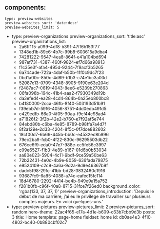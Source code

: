components:
  -
    type: preview-websites
    preview-websites_sort: 'date:desc'
    preview-websites_limit: 5
  -
    type: preview-organizations
    preview-organizations_sort: 'title:asc'
    preview-organizations_list:
      - 2a6ff115-a099-4df8-b39f-47ff6b153f77
      - 1348ed1b-89c6-4b7c-99b8-603615a9dba4
      - 74281222-9547-4ea8-864f-e41a104bd694
      - 987ef731-4387-460f-9824-ef7d66a98913
      - f1c35e3f-afa4-495d-9244-7f9acf3b5265
      - 6a744ade-722a-4daf-b50b-11f0c9dc7f23
      - 0bd1a00c-850c-4d89-b1b3-c74e1bc3a00d
      - 52087c13-0709-4348-8905-9190e63e204d
      - f2487ac7-0619-4043-8ee6-e5239b270863
      - 06fa096b-164c-41b4-aaa2-f7930349d19b
      - da3efed4-ea28-4cd4-864b-0a25eb800bc8
      - b4180000-2cca-46fb-8f40-503193d51b91
      - f39ebb7d-59f6-4056-8751-4dd0edb491d5
      - c429edfb-66a0-4f05-90aa-f9cf44c98ad4
      - a71826f2-3f2b-42e2-b760-e7f92af5e744
      - 84ebd80b-c6ba-4e85-8789-b98ffa7a4d7f
      - 8f2a129e-2d33-4204-8f5c-0f7dce882602
      - 18cf00d7-6b69-445b-bb0c-e4532ed8b996
      - 79ec2ba9-fcb0-4f22-830c-96295503db22
      - 676ce6f9-eda0-47e7-988e-cc5fe56c3997
      - c09e6527-f1b3-4e89-b167-01d6b0b53034
      - aa80e023-5904-4c11-9bdf-9ce59a50be63
      - 72b22431-4e0d-4b9e-8059-636fada79875
      - e9524109-c2c9-4a6a-9d2a-9d9e46367b9f
      - dadc5f98-29fc-41bb-bd28-3832460c1916
      - 93687fc9-6a85-4088-a74c-eafec15fc114
      - 18d46780-2292-4414-be4b-949e9a15a752
      - f281b0fb-c96f-40a8-8715-31fce7f26ed0
    background_color: 'rgba(133, 37, 37, 1)'
    preview-organizations_introduction: 'Depuis le début de ma carrière, j’ai eu le privilège de travailler sur plusieurs comptes majeurs. En voici quelques-uns.'
  -
    type: preview-pictures
    preview-pictures_limit: 2
    preview-pictures_sort: random
hero-theme: 22ac4f65-e17a-4d1e-b609-c63b7cbb9d3b
posts: 3
title: Home
template: page-home
fieldset: home
id: db0ae4e3-4f10-4802-bc40-0b880cbf02c7

